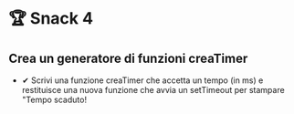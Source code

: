 # 🏆 Snack 4
## Crea un generatore di funzioni creaTimer

+ ✔ Scrivi una funzione creaTimer che accetta un tempo (in ms) e restituisce una nuova funzione che avvia un setTimeout per stampare "Tempo scaduto!